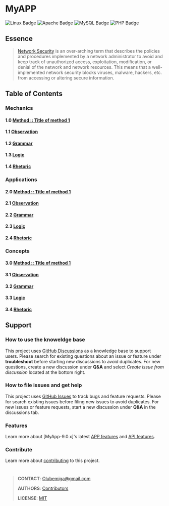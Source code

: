 <!--
[ file: README.md                   ]
====================================[ sec-1: primer ]
- description  :: ..                :
	L1: this .md file contains sections for each mechanic or technique.
	L2: ..
-------------------------------------
- explanation  :: ..                :
	L1: the purpose of this .md file is to provide an overview of
	L2: mechanics used in network security.
====================================[ sec-2: contents ]--> 
# MyAPP

<!--
make your own bages:
shields.....: [ https://github.com/badges/shields#examples ]
awsomebadges: [ https://github.com/badges/awesome-badges/blob/main/README.md#awesome-badges ]
simplebages.: [ https://github.com/developStorm/simple-badges/blob/master/README.md#what-is-this ]
-->

![Linux Badge](https://img.shields.io/badge/Linux-FCC624?logo=linux&logoColor=000&style=for-the-badge)
![Apache Badge](https://img.shields.io/badge/Apache-D22128?logo=apache&logoColor=fff&style=for-the-badge)
![MySQL Badge](https://img.shields.io/badge/MySQL-4479A1?logo=mysql&logoColor=fff&style=for-the-badge)
![PHP Badge](https://img.shields.io/badge/PHP-777BB4?logo=php&logoColor=fff&style=for-the-badge)

## Essence

> [Network Security](https://www.techopedia.com/definition/24783/network-security) is an over-arching term that describes the policies and procedures implemented by a network administrator
> to avoid and keep track of unauthorized access, exploitation, modification, or denial of the network and network resources.
> This means that a well-implemented network security blocks viruses, malware, hackers, etc. from accessing or altering secure
> information.

## Table of Contents

### Mechanics

#### 1.0 [Method :: Title of method 1](WIKIME/1-mechanics#method--title-of-method-1)

#### 1.1 [Observation](WIKIME/1-mechanics#observation)

#### 1.2 [Grammar](WIKIME/1-mechanics#grammar)

#### 1.3 [Logic](WIKIME/1-mechanics#logic)

#### 1.4 [Rhetoric](WIKIME/1-mechanics#rhetoric)

### Applications

#### 2.0 [Method :: Title of method 1](WIKIME/2-applications#method--title-of-method-1)

#### 2.1 [Observation](WIKIME/2-applications#observation)

#### 2.2 [Grammar](WIKIME/2-applications#grammar)

#### 2.3 [Logic](WIKIME/2-applications#logic)

#### 2.4 [Rhetoric](WIKIME/2-applications#rhetoric)

### Concepts

#### 3.0 [Method :: Title of method 1](WIKIME/3-concepts#method--title-of-method-1)

#### 3.1 [Observation](WIKIME/3-concepts#observation)

#### 3.2 [Grammar](WIKIME/3-concepts#grammar)

#### 3.3 [Logic](WIKIME/3-concepts#logic)

#### 3.4 [Rhetoric](WIKIME/3-concepts#rhetoric)

## Support

### How to use the knoweldge base

This project uses [GitHub Discussions](https://github.com/MichaelSodeke/tmp--education-repo/discussions) as a knowledge base to support users.
Please search for existing questions about an issue or feature under **troubleshoot**
before starting new discussions to avoid duplicates. For new questions, create a
new discussion under **Q&A** and select *Create issue from discussion* located at the bottom right.

### How to file issues and get help  

This project uses [GitHub Issues](https://github.com/MichaelSodeke/tmp--education-repo/issues) to track bugs and feature requests. Please for search existing 
issues before filing new issues to avoid duplicates. For new issues or feature requests, start
a new discussion under **Q&A** in the discussions tab.

### Features

Learn more about [MyApp-9.0.x]'s latest [APP features](https://github.com/MichaelSodeke/tmp--education-repo/discussions/categories/guides-app) and [API features](https://github.com/MichaelSodeke/tmp--education-repo/discussions/categories/guides-api).

### Contribute

Learn more about [contributing](https://github.com/MichaelSodeke/tmp--education-repo/blob/dev/.github/CONTRIBUTING.md) to this project.

#

> **CONTACT**: Olubemiga@gmail.com
>
> **AUTHORS**: [Contributors](https://github.com/MichaelSodeke/tmp--education-repo/blob/dev/AUTHORS.md)
>
> **LICENSE**: [MIT](https://github.com/MichaelSodeke/tmp--education-repo/blob/dev/LICENSE.md)

<!--
====================================[ sec-2: END      ]-->
